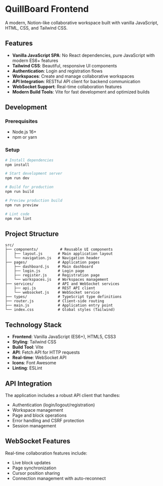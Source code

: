 # QuillBoard Frontend

A modern, Notion-like collaborative workspace built with vanilla JavaScript, HTML, CSS, and Tailwind CSS.

## Features

- **Vanilla JavaScript SPA**: No React dependencies, pure JavaScript with modern ES6+ features
- **Tailwind CSS**: Beautiful, responsive UI components
- **Authentication**: Login and registration flows
- **Workspaces**: Create and manage collaborative workspaces
- **API Integration**: RESTful API client for backend communication
- **WebSocket Support**: Real-time collaboration features
- **Modern Build Tools**: Vite for fast development and optimized builds

## Development

### Prerequisites

- Node.js 16+ 
- npm or yarn

### Setup

```bash
# Install dependencies
npm install

# Start development server
npm run dev

# Build for production
npm run build

# Preview production build
npm run preview

# Lint code
npm run lint
```

## Project Structure

```
src/
├── components/          # Reusable UI components
│   ├── layout.js       # Main application layout
│   └── navigation.js   # Navigation header
├── pages/              # Application pages
│   ├── dashboard.js    # Main dashboard
│   ├── login.js        # Login page
│   ├── register.js     # Registration page
│   └── workspaces.js   # Workspaces management
├── services/           # API and WebSocket services
│   ├── api.js          # REST API client
│   └── websocket.js    # WebSocket service
├── types/              # TypeScript type definitions
├── router.js           # Client-side routing
├── main.js             # Application entry point
└── index.css           # Global styles (Tailwind)
```

## Technology Stack

- **Frontend**: Vanilla JavaScript (ES6+), HTML5, CSS3
- **Styling**: Tailwind CSS
- **Build Tool**: Vite
- **API**: Fetch API for HTTP requests
- **Real-time**: WebSocket API
- **Icons**: Font Awesome
- **Linting**: ESLint

## API Integration

The application includes a robust API client that handles:

- Authentication (login/logout/registration)
- Workspace management
- Page and block operations
- Error handling and CSRF protection
- Session management

## WebSocket Features

Real-time collaboration features include:

- Live block updates
- Page synchronization
- Cursor position sharing
- Connection management with auto-reconnect
